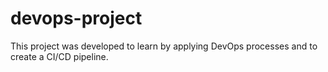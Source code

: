 # devops-project
This project was developed to learn by applying DevOps processes and to create a CI/CD pipeline.
